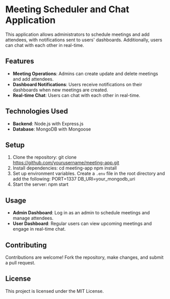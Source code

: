 # Meeting Scheduler and Chat Application

This application allows administrators to schedule meetings and add attendees, with notifications sent to users' dashboards. Additionally, users can chat with each other in real-time.

## Features

- **Meeting Operations**: Admins can create update and delete meetings and add attendees.
- **Dashboard Notifications**: Users receive notifications on their dashboards when new meetings are created.
- **Real-time Chat**: Users can chat with each other in real-time.

## Technologies Used

- **Backend**: Node.js with Express.js
- **Database**: MongoDB with Mongoose

## Setup

1. Clone the repository:
git clone https://github.com/yourusername/meeting-app.git
2. Install dependencies:
cd meeting-app
npm install
3. Set up environment variables. Create a `.env` file in the root directory and add the following:
PORT=1337
DB_URI=your_mongodb_uri
4. Start the server:
npm start
## Usage

- **Admin Dashboard**: Log in as an admin to schedule meetings and manage attendees.
- **User Dashboard**: Regular users can view upcoming meetings and engage in real-time chat.

## Contributing

Contributions are welcome! Fork the repository, make changes, and submit a pull request.

## License

This project is licensed under the MIT License.
